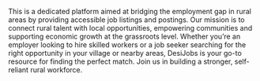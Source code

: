 This is a dedicated platform aimed at bridging the employment gap in rural areas by providing accessible job listings and postings. Our mission is to connect rural talent with local opportunities, empowering communities and supporting economic growth at the grassroots level. Whether you’re an employer looking to hire skilled workers or a job seeker searching for the right opportunity in your village or nearby areas, DesiJobs is your go-to resource for finding the perfect match. Join us in building a stronger, self-reliant rural workforce.

